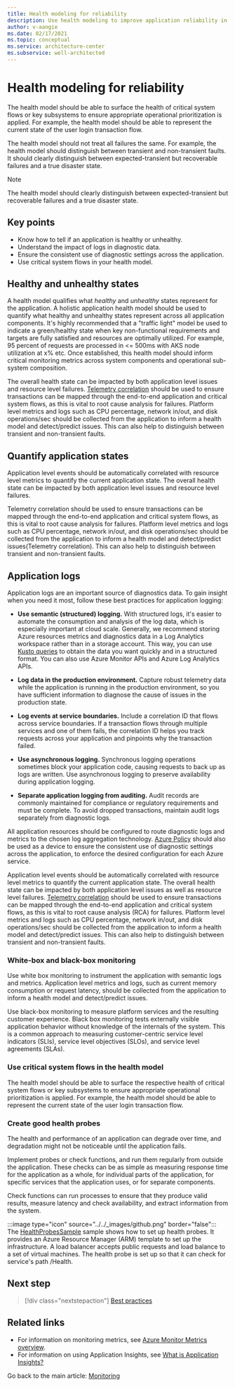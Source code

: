 ```yaml
---
title: Health modeling for reliability
description: Use health modeling to improve application reliability in Azure. Differentiate between healthy and unhealthy states. Know how to quantify application states.
author: v-aangie
ms.date: 02/17/2021
ms.topic: conceptual
ms.service: architecture-center
ms.subservice: well-architected
---
```


# Health modeling for reliability

The health model should be able to surface the health of critical system flows or key subsystems to ensure appropriate operational prioritization is applied. For example, the health model should be able to represent the current state of the user login transaction flow.

The health model should not treat all failures the same. For example, the health model should distinguish between transient and non-transient faults. It should clearly distinguish between expected-transient but recoverable failures and a true disaster state.

> [!NOTE]
> The health model should clearly distinguish between expected-transient but recoverable failures and a true disaster state.

## Key points

- Know how to tell if an application is healthy or unhealthy.
- Understand the impact of logs in diagnostic data.
- Ensure the consistent use of diagnostic settings across the application.
- Use critical system flows in your health model.

## Healthy and unhealthy states

A health model qualifies what *healthy* and *unhealthy* states represent for the application. A holistic application health model should be used to quantify what healthy and unhealthy states represent across all application components. It's highly recommended that a "traffic light" model be used to indicate a green/healthy state when key non-functional requirements and targets are fully satisfied and resources are optimally utilized. For example, 95 percent of requests are processed in <= 500ms with AKS node utilization at x% etc. Once established, this health model should inform critical monitoring metrics across system components and operational sub-system composition.

The overall health state can be impacted by both application level issues and resource level failures. [Telemetry correlation](/azure/azure-monitor/app/correlation) should be used to ensure transactions can be mapped through the end-to-end application and critical system flows, as this is vital to root cause analysis for failures. Platform level metrics and logs such as CPU percentage, network in/out, and disk operations/sec should be collected from the application to inform a health model and detect/predict issues. This can also help to distinguish between transient and non-transient faults.

## Quantify application states

Application level events should be automatically correlated with resource level metrics to quantify the current application state. The overall health state can be impacted by both application level issues and resource level failures.

Telemetry correlation should be used to ensure transactions can be mapped through the end-to-end application and critical system flows, as this is vital to root cause analysis for failures. Platform level metrics and logs such as CPU percentage, network in/out, and disk operations/sec should be collected from the application to inform a health model and detect/predict issues(Telemetry correlation). This can also help to distinguish between transient and non-transient faults.

## Application logs

Application logs are an important source of diagnostics data. To gain insight when you need it most, follow these best practices for application logging:

- **Use semantic (structured) logging.** With structured logs, it's easier to automate the consumption and analysis of the log data, which is especially important at cloud scale. Generally, we recommend storing Azure resources metrics and diagnostics data in a Log Analytics workspace rather than in a storage account. This way, you can use [Kusto queries](/azure/data-explorer/kusto/concepts/#kusto-queries) to obtain the data you want quickly and in a structured format. You can also use Azure Monitor APIs and Azure Log Analytics APIs.

- **Log data in the production environment.** Capture robust telemetry data while the application is running in the production environment, so you have sufficient information to diagnose the cause of issues in the production state.

- **Log events at service boundaries.** Include a correlation ID that flows across service boundaries. If a transaction flows through multiple services and one of them fails, the correlation ID helps you track requests across your application and pinpoints why the transaction failed.

- **Use asynchronous logging.** Synchronous logging operations sometimes block your application code, causing requests to back up as logs are written. Use asynchronous logging to preserve availability during application logging.

- **Separate application logging from auditing.** Audit records are commonly maintained for compliance or regulatory requirements and must be complete. To avoid dropped transactions, maintain audit logs separately from diagnostic logs.

All application resources should be configured to route diagnostic logs and metrics to the chosen log aggregation technology. [Azure Policy](https://azure.microsoft.com/services/azure-policy/) should also be used as a device to ensure the consistent use of diagnostic settings across the application, to enforce the desired configuration for each Azure service.

Application level events should be automatically correlated with resource level metrics to quantify the current application state. The overall health state can be impacted by both application level issues as well as resource level failures. [Telemetry correlation](/azure/azure-monitor/app/correlation) should be used to ensure transactions can be mapped through the end-to-end application and critical system flows, as this is vital to root cause analysis (RCA) for failures. Platform level metrics and logs such as CPU percentage, network in/out, and disk operations/sec should be collected from the application to inform a health model and detect/predict issues. This can also help to distinguish between transient and non-transient faults.

### White-box and black-box monitoring

Use white box monitoring to instrument the application with semantic logs and metrics. Application level metrics and logs, such as current memory consumption or request latency, should be collected from the application to inform a health model and detect/predict issues.

Use black-box monitoring to measure platform services and the resulting customer experience. Black box monitoring tests externally visible application behavior without knowledge of the internals of the system. This is a common approach to measuring customer-centric service level indicators (SLIs), service level objectives (SLOs), and service level agreements (SLAs).

### Use critical system flows in the health model

The health model should be able to surface the respective health of critical system flows or key subsystems to ensure appropriate operational prioritization is applied. For example, the health model should be able to represent the current state of the user login transaction flow.

### Create good health probes

The health and performance of an application can degrade over time, and degradation might not be noticeable until the application fails.

Implement probes or check functions, and run them regularly from outside the application. These checks can be as simple as measuring response time for the application as a whole, for individual parts of the application, for specific services that the application uses, or for separate components.

Check functions can run processes to ensure that they produce valid results, measure latency and check availability, and extract information from the system.

:::image type="icon" source="../../_images/github.png" border="false"::: The [HealthProbesSample](https://github.com/mspnp/samples/tree/master/Reliability/HealthProbesSample) sample shows how to set up health probes. It provides an Azure Resource Manager (ARM) template to set up the infrastructure. A load balancer accepts public requests and load balance to a set of virtual machines. The health probe is set up so that it can check for service's path /Health.

## Next step

>[!div class="nextstepaction"]
>[Best practices](./monitor-best-practices.md)

## Related links

- For information on monitoring metrics, see [Azure Monitor Metrics overview](/azure/azure-monitor/essentials/data-platform-metrics).
- For information on using Application Insights, see [What is Application Insights?](/azure/azure-monitor/app/app-insights-overview)

Go back to the main article: [Monitoring](monitor-checklist.md)
